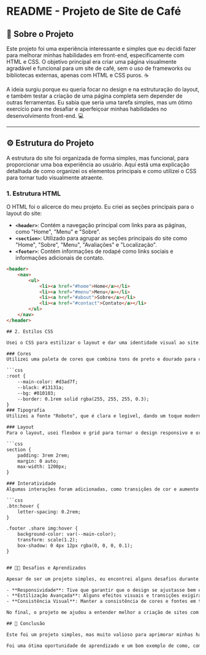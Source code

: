 # README - Projeto de Site de Café

## 📝 Sobre o Projeto

Este projeto foi uma experiência interessante e simples que eu decidi fazer para melhorar minhas habilidades em front-end, especificamente com HTML e CSS. O objetivo principal era criar uma página visualmente agradável e funcional para um site de café, sem o uso de frameworks ou bibliotecas externas, apenas com HTML e CSS puros. ☕️

A ideia surgiu porque eu queria focar no design e na estruturação do layout, e também testar a criação de uma página completa sem depender de outras ferramentas. Eu sabia que seria uma tarefa simples, mas um ótimo exercício para me desafiar e aperfeiçoar minhas habilidades no desenvolvimento front-end. 💻

---

## ⚙️ Estrutura do Projeto

A estrutura do site foi organizada de forma simples, mas funcional, para proporcionar uma boa experiência ao usuário. Aqui está uma explicação detalhada de como organizei os elementos principais e como utilizei o CSS para tornar tudo visualmente atraente.

### 1. **Estrutura HTML**

O HTML foi o alicerce do meu projeto. Eu criei as seções principais para o layout do site:

- **`<header>`**: Contém a navegação principal com links para as páginas, como "Home", "Menu" e "Sobre".
- **`<section>`**: Utilizado para agrupar as seções principais do site como "Home", "Sobre", "Menu", "Avaliações" e "Localização".
- **`<footer>`**: Contém informações de rodapé como links sociais e informações adicionais de contato.

```html
<header>
    <nav>
        <ul>
            <li><a href="#home">Home</a></li>
            <li><a href="#menu">Menu</a></li>
            <li><a href="#about">Sobre</a></li>
            <li><a href="#contact">Contato</a></li>
        </ul>
    </nav>
</header>

## 2. Estilos CSS

Usei o CSS para estilizar o layout e dar uma identidade visual ao site. Os estilos principais incluem:

### Cores
Utilizei uma paleta de cores que combina tons de preto e dourado para criar um contraste agradável e uma sensação sofisticada, refletindo a atmosfera de um café.

```css
:root {
    --main-color: #d3ad7f;
    --black: #13131a;
    --bg: #010103;
    --border: 0.1rem solid rgba(255, 255, 255, 0.3);
}
### Tipografia
Utilizei a fonte "Roboto", que é clara e legível, dando um toque moderno ao site.

### Layout
Para o layout, usei flexbox e grid para tornar o design responsivo e organizado.

```css
section {
    padding: 3rem 2rem;
    margin: 0 auto;
    max-width: 1200px;
}

### Interatividade
Algumas interações foram adicionadas, como transições de cor e aumento de ícones ao passar o mouse, para dar um toque dinâmico ao site.

```css
.btn:hover {
    letter-spacing: 0.2rem;
}

.footer .share img:hover {
    background-color: var(--main-color);
    transform: scale(1.2);
    box-shadow: 0 4px 12px rgba(0, 0, 0, 0.1);
}


## 🧑‍💻 Desafios e Aprendizados

Apesar de ser um projeto simples, eu encontrei alguns desafios durante a criação do layout:

- **Responsividade**: Tive que garantir que o design se ajustasse bem em diferentes tamanhos de tela. Utilizei grid e flexbox para lidar com os diferentes tamanhos de dispositivos.
- **Estilização Avançada**: Alguns efeitos visuais e transições exigiram um pouco mais de atenção, mas foram uma ótima oportunidade para aprender mais sobre o poder do CSS.
- **Consistência Visual**: Manter a consistência de cores e fontes em todo o site foi essencial para criar uma identidade visual coesa.

No final, o projeto me ajudou a entender melhor a criação de sites com HTML e CSS de maneira mais eficiente e focada em design.

## 💬 Conclusão

Este foi um projeto simples, mas muito valioso para aprimorar minhas habilidades em front-end. Eu consegui trabalhar tanto a estruturação do HTML quanto a estilização avançada com CSS, criando um site funcional e visualmente agradável para o tema de café. ☕️

Foi uma ótima oportunidade de aprendizado e um bom exemplo de como, com as ferramentas certas, é possível criar algo funcional com apenas HTML e CSS.
